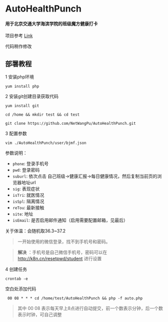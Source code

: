 # AutoHealthPunch
#### 用于北京交通大学海滨学院的班级魔方健康打卡

项目参考 [Link](https://github.com/Chef5/Curl-banjimofang)

代码稍作修改

## 部署教程

1 安装php环境

``yum install php``

2 安装git创建目录获取代码

``yum install git``

``cd /home && mkdir test && cd test``

``git clone https://github.com/NetWangPu/AutoHealthPunch.git``

3 配置参数 

``vim ./AutoHealthPunch/user/bjmf.json``

参数说明：
- `phone`:  登录手机号
- `pwd`:  登录密码
- `suburl`:  依次点击 自己班级->健康汇报->每日健康情况，然后复制当前页的浏览器地址url
- `sig`:  表现症状
- `isTri`:  就医情况
- `isSpl`:  隔离情况
- `reTou`:  最新接触
- `site`:  地址
- `isEmail`:  是否启用邮件通知（启用需要配置邮箱，见最后）

关于体温：会随机取36.3~37.2

> 一开始使用的微信登录，找不到手机号和密码。 

> **解决** ：手机号是自己微信手机号，密码可以在 http://k8n.cn/resetpwd/student 进行设置

4 创建任务 

``crontab -e``

 空白处添加代码

`` 00 08 * * * cd /home/test/AutoHealthPunch && php -f auto.php``

> 其中 00 08 表示每天早上8点进行自动提交，前一个数表示分钟，后一个数表示时钟，可自己调整
